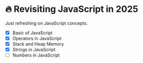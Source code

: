 # 🔥 Revisiting JavaScript in 2025

Just refreshing on JavaScript concepts.

- [x] Basic of JavaScript
- [x] Operators in JavaScript
- [x] Stack and Heap Memory
- [x] Strings in JavaScript
- [ ] Numbers in JavaScript
